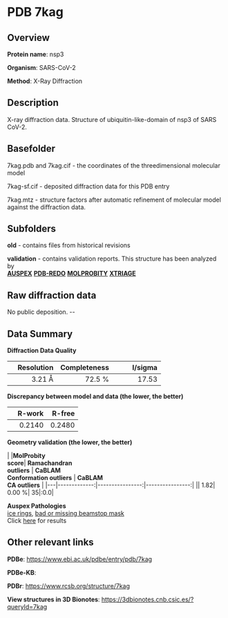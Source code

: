 # PDB 7kag

## Overview

**Protein name**: nsp3

**Organism**: SARS-CoV-2

**Method**: X-Ray Diffraction

## Description

X-ray diffraction data. Structure of ubiquitin-like-domain of nsp3 of SARS CoV-2.

## Basefolder

7kag.pdb and 7kag.cif - the coordinates of the threedimensional molecular model

7kag-sf.cif - deposited diffraction data for this PDB entry

7kag.mtz - structure factors after automatic refinement of molecular model against the diffraction data.

## Subfolders



**old** - contains files from historical revisions

**validation** - contains validation reports. This structure has been analyzed by <br>[**AUSPEX**](https://github.com/thorn-lab/coronavirus_structural_task_force/tree/master/pdb/nsp3/SARS-CoV-2/7kag/validation/auspex) [**PDB-REDO**](https://github.com/thorn-lab/coronavirus_structural_task_force/tree/master/pdb/nsp3/SARS-CoV-2/7kag/validation/pdb-redo) [**MOLPROBITY**](https://github.com/thorn-lab/coronavirus_structural_task_force/tree/master/pdb/nsp3/SARS-CoV-2/7kag/validation/molprobity) [**XTRIAGE**](https://github.com/thorn-lab/coronavirus_structural_task_force/blob/master/pdb/nsp3/SARS-CoV-2/7kag/validation/Xtriage_output.log)   



## Raw diffraction data

No public deposition. --<br> 

## Data Summary
**Diffraction Data Quality**

|   | Resolution | Completeness| I/sigma |
|---|-------------:|----------------:|--------------:|
|   |3.21 Å|72.5  %|<img width=50/>17.53|

**Discrepancy between model and data (the lower, the better)**

|   | **R-work**| **R-free**   
|---|-------------:|----------------:|           
||  0.2140|  0.2480|

**Geometry validation (the lower, the better)**

|   |**MolProbity<br>score**| **Ramachandran<br>outliers** | **CaBLAM<br>Conformation outliers** | **CaBLAM<br>CA outliers** |
|---|-------------:|----------------:|----------------:|
||  1.82|  0.00 %| 35|:0.0|

**Auspex Pathologies**<br> [ice rings](https://www.auspex.de/pathol/#1), [bad or missing beamstop mask](https://www.auspex.de/pathol/#2)<br>Click [here](https://github.com/thorn-lab/coronavirus_structural_task_force/blob/master/pdb/nsp3/SARS-CoV-2/7kag/validation/auspex/7kag_auspex_comments.txt)  for results

 



## Other relevant links 
**PDBe**:  https://www.ebi.ac.uk/pdbe/entry/pdb/7kag

**PDBe-KB**:  
 
**PDBr**: https://www.rcsb.org/structure/7kag 

**View structures in 3D Bionotes**: https://3dbionotes.cnb.csic.es/?queryId=7kag

